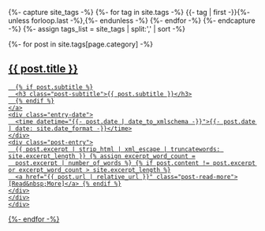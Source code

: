 {%- capture site_tags -%} {%- for tag in site.tags -%} {{- tag | first -}}{%- unless
forloop.last -%},{%- endunless -%} {%- endfor -%} {%- endcapture -%} {%- assign tags_list = site_tags | split:',' | sort -%}

<div class="post-list">
  {%- for post in site.tags[page.category] -%}
  <article class="post-preview">
  <div class="post-entry-container">
  <div class="tag-entry">
    <a href="{{ post.url | relative_url }}">
      <h2 class="post-title">{{ post.title }}</h2>

      {% if post.subtitle %}
      <h3 class="post-subtitle">{{ post.subtitle }}</h3>
      {% endif %}
    </a>
    <div class="entry-date">
      <time datetime="{{- post.date | date_to_xmlschema -}}">{{- post.date | date: site.date_format -}}</time>
    </div>
    <div class="post-entry">
      {{ post.excerpt | strip_html | xml_escape | truncatewords: site.excerpt_length }} {% assign excerpt_word_count =
      post.excerpt | number_of_words %} {% if post.content != post.excerpt or excerpt_word_count > site.excerpt_length %}
      <a href="{{ post.url | relative_url }}" class="post-read-more">[Read&nbsp;More]</a> {% endif %}
    </div>
    </div>
    </div>

  </article>
  {%- endfor -%}
</div>

